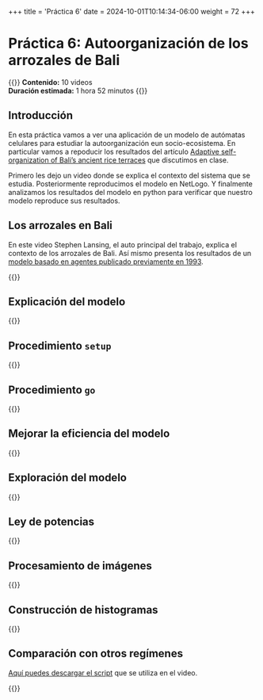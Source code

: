 +++
title = 'Práctica 6'
date = 2024-10-01T10:14:34-06:00
weight = 72
+++

# Práctica 6: Autoorganización de los arrozales de Bali

{{<hint info>}}
**Contenido:** 10 videos  
**Duración estimada:** 1 hora 52 minutos
{{</hint>}}

## Introducción

En esta práctica vamos a ver una aplicación de un modelo de autómatas celulares para estudiar la autoorganización eun socio-ecosistema. En particular vamos a repoducir los resultados del artículo [Adaptive self-organization of Bali’s ancient rice terraces](https://www.pnas.org/doi/abs/10.1073/pnas.1605369114) que discutimos en clase. 

Primero les dejo un video donde se explica el contexto del sistema que se estudia. Posteriormente reproducimos el modelo en NetLogo. Y finalmente analizamos los resultados del modelo en python para verificar que nuestro modelo reproduce sus resultados. 

## Los arrozales en Bali

En este video Stephen Lansing, el auto principal del trabajo, explica el contexto de los arrozales de Bali. Así mismo presenta los resultados de un [modelo basado en agentes publicado previamente en 1993](http://www.islandsoforder.com/uploads/4/3/4/1/43417789/lansing_1993_amanthropol_v95_p97.pdf).

{{<youtube id="kZLLGCaz74M">}}

## Explicación del modelo

{{<youtube id="oGRm16GNLlc">}}

## Procedimiento `setup`

{{<youtube id="azPDUzTPIqs">}}

## Procedimiento `go`

{{<youtube id="KDz_n27_bg8">}}

## Mejorar la eficiencia del modelo

{{<youtube id="CKD5cEXfnII">}}

## Exploración del modelo

{{<youtube id="MGjbf2rbU_8">}}

## Ley de potencias

{{<youtube id="87hshWKfoN0">}}

## Procesamiento de imágenes

{{<youtube id="oYLvsTA7e_w">}}

## Construcción de histogramas

{{<youtube id="DSkbhwTsNX0">}}

## Comparación con otros regímenes

<a href="/curso_MBA/python/analisis_bali_multiple.py" download>Aquí puedes descargar el script</a> que se utiliza en el video.

{{<youtube id="qOSKecU9g9o">}}




